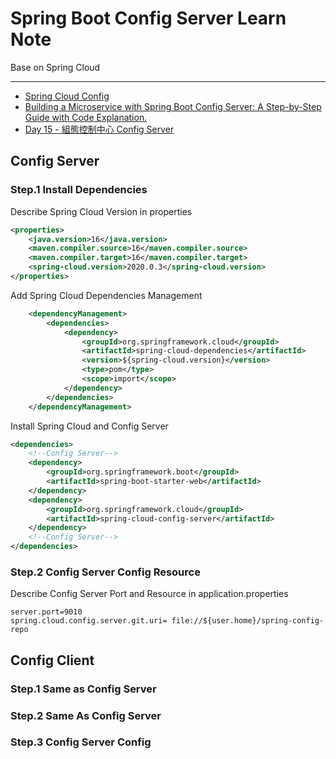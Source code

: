 # Spring Boot Config Server Learn Note

Base on Spring Cloud

---

- [Spring Cloud Config](https://docs.spring.io/spring-cloud-config/docs/current/reference/html/)
- [Building a Microservice with Spring Boot Config Server: A Step-by-Step Guide with Code Explanation.](https://medium.com/@erayaraz10/building-a-microservice-with-spring-boot-config-server-a-step-by-step-guide-with-code-explanation-769d548cd71d)
- [Day 15 - 組態控制中心 Config Server](https://ithelp.ithome.com.tw/articles/10192773)

## Config Server

### Step.1 Install Dependencies

Describe Spring Cloud Version in properties

```xml
<properties>
    <java.version>16</java.version>
    <maven.compiler.source>16</maven.compiler.source>
    <maven.compiler.target>16</maven.compiler.target>
    <spring-cloud.version>2020.0.3</spring-cloud.version>
</properties>
```

Add Spring Cloud Dependencies Management

```xml
    <dependencyManagement>
        <dependencies>
            <dependency>
                <groupId>org.springframework.cloud</groupId>
                <artifactId>spring-cloud-dependencies</artifactId>
                <version>${spring-cloud.version}</version>
                <type>pom</type>
                <scope>import</scope>
            </dependency>
        </dependencies>
    </dependencyManagement>
```

Install Spring Cloud and Config Server

```xml
<dependencies>
    <!--Config Server-->
    <dependency>
        <groupId>org.springframework.boot</groupId>
        <artifactId>spring-boot-starter-web</artifactId>
    </dependency>
    <dependency>
        <groupId>org.springframework.cloud</groupId>
        <artifactId>spring-cloud-config-server</artifactId>
    </dependency>
    <!--Config Server-->
</dependencies>
```

### Step.2 Config Server Config Resource

Describe Config Server Port and Resource in application.properties

```properties
server.port=9010
spring.cloud.config.server.git.uri= file://${user.home}/spring-config-repo
```

## Config Client

### Step.1 Same as Config Server

### Step.2 Same As Config Server

### Step.3 Config Server Config 

